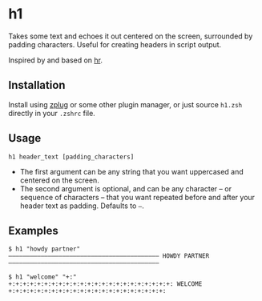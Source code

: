 # h1
Takes some text and echoes it out centered on the screen, surrounded by padding characters. Useful for creating headers in script output.

Inspired by and based on [hr](https://github.com/LuRsT/hr).

## Installation
Install using [zplug](https://github.com/zplug/zplug) or some other plugin manager, or just source `h1.zsh` directly in your `.zshrc` file.

## Usage
`h1 header_text [padding_characters]`

- The first argument can be any string that you want uppercased and centered on the screen.
- The second argument is optional, and can be any character – or sequence of characters – that you want repeated before and after your header text as padding. Defaults to `–`.

## Examples
```
$ h1 "howdy partner"
–––––––––––––––––––––––––––––––––––––––––– HOWDY PARTNER ––––––––––––––––––––––––––––––––––––––––––
```
```
$ h1 "welcome" "+:"
+:+:+:+:+:+:+:+:+:+:+:+:+:+:+:+:+:+:+:+:+:+:+: WELCOME +:+:+:+:+:+:+:+:+:+:+:+:+:+:+:+:+:+:+:+:+:+:
```
